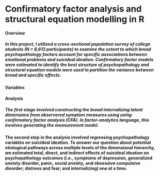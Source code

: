 # Confirmatory factor analysis and structural equation modelling in R
#### Overview
##### In this project, I utilized a cross-sectional population survey of college students (N = 8,613 participants) to examine the extent to which broad psychopathology factors account for specific associations between emotional problems and suicideal ideation. Confirmatory factor models were estimated to identify the best structure of psychopathology and structural equation models were used to partition the variance between broad and specific effects.
#### Variables 

#### Analysis 
##### The first stage involved constructing the broad internalizing latent dimensions from observered symptom measures using using confirmatory factor analysis (CFA). In factor-analytics language, this involves generating the measurement model.
#### The second step in the analysis involved regressing psychopathology variables on suicideal ideation. To answer our question about potential etiological pathways across multiple levels of the dimensional hierarchy, we estimated total, direct, and indirect effects of suicideal ideation on psychopathology outcomes (i.e., symptoms of depression, generalized anxiety disorder, panic, social anxiety, and obsessive compulsive disorder; distress and fear; and internalizing) one at a time.

